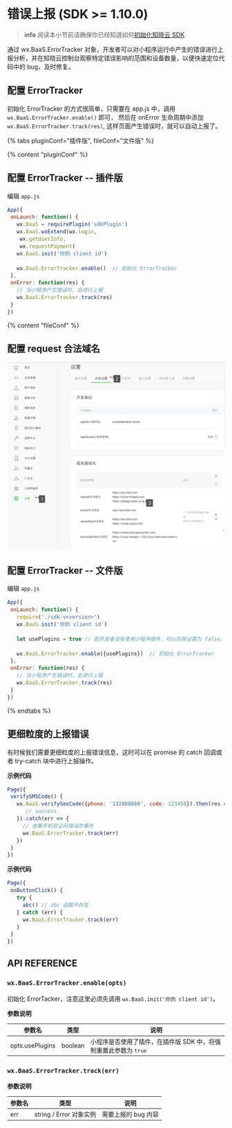 # 错误上报 (SDK >= 1.10.0)

> **info**
> 阅读本小节前请确保你已经知道如何[初始化知晓云 SDK](/newbies/README.md)

通过 wx.BaaS.ErrorTracker 对象，开发者可以对小程序运行中产生的错误进行上报分析，并在知晓云控制台观察特定错误影响的范围和设备数量，以便快速定位代码中的 bug，及时修复。

## 配置 ErrorTracker

初始化 ErrorTracker 的方式很简单，只需要在 app.js 中，调用 `wx.BaaS.ErrorTracker.enable()` 即可，
然后在 onError 生命周期中添加 `wx.BaaS.ErrorTracker.track(res)`, 这样页面产生错误时，就可以自动上报了。

{% tabs pluginConf="插件版", fileConf="文件版" %}

{% content "pluginConf" %}

## 配置 ErrorTracker -- 插件版

编辑 `app.js`

```js
App({
 onLaunch: function() {
   wx.BaaS = requirePlugin('sdkPlugin')
   wx.BaaS.wxExtend(wx.login,
    wx.getUserInfo,
    wx.requestPayment)
   wx.BaaS.init('你的 client id')
 
   wx.BaaS.ErrorTracker.enable()  // 初始化 ErrorTracker
 },
 onError: function(res) {
   // 当小程序产生错误时，会进行上报
   wx.BaaS.ErrorTracker.track(res)
 }
})
```

{% content "fileConf" %}

## 配置 request 合法域名
![](/images/dashboard/add-request-bugout-domain.png)

## 配置 ErrorTracker -- 文件版

编辑 `app.js`

```js
App({
 onLaunch: function() {
   require('./sdk-v<version>')
   wx.BaaS.init('你的 client id')
 
   let usePlugins = true // 若开发者没有使用小程序插件，可以将其设置为 false，这样即可支持其他页面自动捕获错误
 
   wx.BaaS.ErrorTracker.enable({usePlugins})  // 初始化 ErrorTracker
 },
 onError: function(res) {
   // 当小程序产生错误时，会进行上报
   wx.BaaS.ErrorTracker.track(res)
 }
})
```
{% endtabs %}

## 更细粒度的上报错误

有时候我们需要更细粒度的上报错误信息，这时可以在 promise 的 catch 回调或者 try-catch 块中进行上报操作。

**示例代码**

```js
Page({
 verifySMSCode() {
   wx.BaaS.verifySmsCode({phone: '132888888', code: 123456}).then(res => {
      // success
   }).catch(err => {
     // 收集手机验证码错误的事件
     wx.BaaS.ErrorTracker.track(err)
   })
 }
})
```
**示例代码**

```js
Page({
 onButtonClick() {
   try {
     abc() // abc 函数不存在
   } catch (err) {
     wx.BaaS.ErrorTracker.track(err)
   }
 }
})
```

## API REFERENCE

### `wx.BaaS.ErrorTracker.enable(opts)`
 
 初始化 ErrorTacker，注意这里必须先调用 `wx.BaaS.init('你的 client id')`。
 
 **参数说明**
 
 | 参数名   | 类型   | 说明     |
 |----------|--------|----------|
 | opts.usePlugins | boolean | 小程序是否使用了插件，在插件版 SDK 中，将强制重置此参数为 `true` |
 
 
### `wx.BaaS.ErrorTracker.track(err)`
 
 **参数说明**
  
  | 参数名   | 类型   | 说明     |
  |----------|--------|----------|
  | err | string / Error 对象实例 | 需要上报的 bug 内容 |